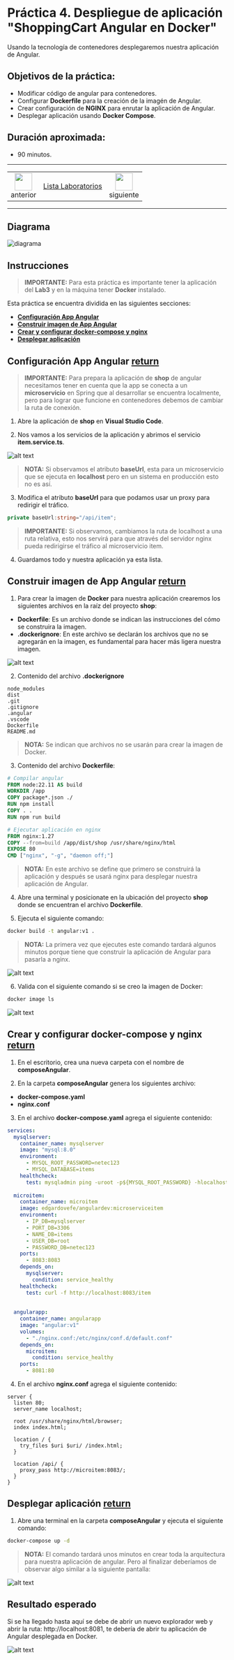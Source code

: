 # Práctica 4. Despliegue de aplicación "ShoppingCart Angular en Docker"

Usando la tecnología de contenedores desplegaremos nuestra aplicación de Angular.

## Objetivos de la práctica:
- Modificar código de angular para contenedores.
- Configurar **Dockerfile** para la creación de la imagén de Angular.
- Crear configuración de **NGINX**  para enrutar la aplicación de Angular. 
- Desplegar aplicación usando **Docker Compose**.

## Duración aproximada:
- 90 minutos.
  
---

<div style="width: 400px;">
        <table width="50%">
            <tr>
                <td style="text-align: center;">
                    <a href="../Capitulo3/"><img src="../images/anterior.png" width="40px"></a>
                    <br>anterior
                </td>
                <td style="text-align: center;">
                   <a href="../README.md">Lista Laboratorios</a>
                </td>
<td style="text-align: center;">
                    <a href="../Capitulo5/"><img src="../images/siguiente.png" width="40px"></a>
                    <br>siguiente
                </td>
            </tr>
        </table>
</div>

---

## Diagrama

![diagrama](../images/4/diagrama.png)

## Instrucciones
> **IMPORTANTE:** Para esta práctica es importante tener la aplicación del **Lab3** y en la máquina tener **Docker** instalado. 

Esta práctica se encuentra dividida en las siguientes secciones: 

- **[Configuración App Angular](#configuración-app-angular-return)**
- **[Construir imagen de App Angular](#construir-imagen-de-app-angular-return)**
- **[Crear y configurar docker-compose y nginx](#crear-y-configurar-docker-compose-y-nginx-return)**
- **[Desplegar aplicación](#desplegar-aplicación-return)**

## Configuración App Angular [return](#instrucciones)

> **IMPORTANTE:** Para prepara la aplicación de **shop** de angular necesitamos tener en cuenta que la app se conecta a un **microservicio** en Spring que al desarrollar se encuentra localmente, pero para lograr que funcione en contenedores debemos de cambiar la ruta de conexión. 

1. Abre la aplicación de **shop** en **Visual Studio Code**. 

2. Nos vamos a los servicios de la aplicación y abrimos el servicio **item.service.ts**.

![alt text](../images/4/1.png)

> **NOTA:** Si observamos el atributo **baseUrl**, esta para un microservicio que se ejecuta en **localhost** pero en un sistema en producción esto no es así. 

3. Modifica el atributo **baseUrl** para que podamos usar un proxy para redirigir el tráfico. 

```typescript
private baseUrl:string="/api/item";
```

> **IMPORTANTE:** Si observamos, cambiamos la ruta de localhost a una ruta relativa, esto nos servirá para que através del servidor nginx pueda redirigirse el tráfico al microservicio item. 

4. Guardamos todo y nuestra aplicación ya esta lista.


## Construir imagen de App Angular [return](#instrucciones)

1. Para crear la imagen de **Docker** para nuestra aplicación crearemos los siguientes archivos en la raíz del proyecto **shop**: 

- **Dockerfile**: Es un archivo donde se indican las instrucciones del cómo se construira la imagen. 
- **.dockerignore**: En este archivo se declarán los archivos que no se agregarán en la imagen, es fundamental para hacer más ligera nuestra imagen. 

![alt text](../images/4/2.png)

2. Contenido del archivo **.dockerignore** 

```text
node_modules
dist
.git
.gitignore
.angular
.vscode
Dockerfile
README.md
```

> **NOTA:** Se indican que archivos no se usarán para crear la imagen de Docker.

3. Contenido del archivo **Dockerfile**:

```Dockerfile
# Compilar angular
FROM node:22.11 AS build
WORKDIR /app
COPY package*.json ./
RUN npm install
COPY . .
RUN npm run build

# Ejecutar aplicación en nginx
FROM nginx:1.27
COPY --from=build /app/dist/shop /usr/share/nginx/html
EXPOSE 80
CMD ["nginx", "-g", "daemon off;"]
```

> **NOTA:** En este archivo se define que primero se construirá la aplicación y después se usará nginx para desplegar nuestra aplicación de Angular. 

4. Abre una terminal y posicionate en la ubicación del proyecto **shop** donde se encuentran el archivo **Dockerfile**.

5. Ejecuta el siguiente comando:

```bash
docker build -t angular:v1 .
```

> **NOTA:** La primera vez que ejecutes este comando tardará algunos minutos porque tiene que construir la aplicación de Angular para pasarla a nginx. 

![alt text](../images/4/3.png)

6. Valida con el siguiente comando si se creo la imagen de Docker: 

```bash
docker image ls
```

![alt text](../images/4/4.png)


## Crear y configurar docker-compose y nginx [return](#instrucciones)

1. En el escritorio, crea una nueva carpeta con el nombre de **composeAngular**.

2. En la carpeta **composeAngular** genera los siguientes archivo:

- **docker-compose.yaml**
- **nginx.conf**


3. En el archivo **docker-compose.yaml** agrega el siguiente contenido:

```yaml
services:
  mysqlserver:
    container_name: mysqlserver
    image: "mysql:8.0"
    environment:
      - MYSQL_ROOT_PASSWORD=netec123
      - MYSQL_DATABASE=items
    healthcheck:
      test: mysqladmin ping -uroot -p${MYSQL_ROOT_PASSWORD} -hlocalhost
  
  microitem:
    container_name: microitem
    image: edgardovefe/angulardev:microserviceitem
    environment:
      - IP_DB=mysqlserver
      - PORT_DB=3306
      - NAME_DB=items
      - USER_DB=root
      - PASSWORD_DB=netec123
    ports:
      - 8083:8083
    depends_on:
      mysqlserver:
        condition: service_healthy
    healthcheck:
      test: curl -f http://localhost:8083/item
    
  
  angularapp:
    container_name: angularapp
    image: "angular:v1"
    volumes:
      - "./nginx.conf:/etc/nginx/conf.d/default.conf"
    depends_on:
      microitem:
        condition: service_healthy
    ports:
      - 8081:80
```

4. En el archivo **nginx.conf** agrega el siguiente contenido: 

```nginx
server {
  listen 80;
  server_name localhost;

  root /usr/share/nginx/html/browser;
  index index.html;

  location / {
    try_files $uri $uri/ /index.html;
  }

  location /api/ {
    proxy_pass http://microitem:8083/;
  }
}
```


## Desplegar aplicación [return](#instrucciones)

1. Abre una terminal en la carpeta **composeAngular** y ejecuta el siguiente comando: 

```bash
docker-compose up -d
```

> **NOTA:** El comando tardará unos minutos en crear toda la arquitectura para nuestra aplicación de angular. Pero al finalizar deberíamos de observar algo similar a la siguiente pantalla:

![alt text](../images/4/5.png)


## Resultado esperado 

Si se ha llegado hasta aquí se debe de abrir un nuevo explorador web y abrir la ruta: http://localhost:8081, te debería de abrir tu aplicación de Angular desplegada en Docker. 

![alt text](../images/4/6.png)
